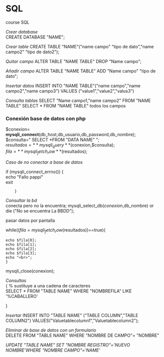 # SQL
course SQL

*Crear database*  
CREATE DATABASE "NAME";  

*Crear table* 
CREATE TABLE "NAME"("name campo" "tipo de dato","name campo2" "tipo de dato2");  

*Quitar campo*
ALTER TABLE "NAME TABLE" DROP "Name campo";  

*Añadir campo* 
ALTER TABLE "NAME TABLE" ADD "Name campo" "tipo de dato";  

*Insertar datos*
INSERT INTO "NAME TABLE"("name campo","name campo2","name campo3") VALUES ("value1","value2","valus3")  

*Consulta tablas*
SELECT "Name campo1,"name campo2" FROM "NAME TABLE"
SELECT * FROM "NAME TABLE"  todos los campos  

### Conexión base de datos con php  

$conexion= **mysqli_connect**(db_host,db_usuario,db_password,db_nombre);  
$consulta=" SELECT *FROM "DATA NAME" ";  
$resultados=**mysqli_query**($conexion,$consulta);  
$fila = **mysqli_fetch_row**($resultados);

*Caso de no conectar a base de datos*

if (mysqli_connect_errno())  {  
		echo "Fallo pappi"  
	exit  
		
		}

*Consultar la bd*  
conecta pero no la encuentra;
	mysqli_select_db($conexion,$db_nombre) or die ("No se encuentra La BBDD");  

pasar datos por pantalla  

while(($fila=mysqli_fetch_row($resultados))==true){  
	
	
	echo $fila[0];  
	echo $fila[1];  
	echo $fila[2];  
	echo $fila[3];  
	echo "<br>";  
	}  


mysqli_close(conexion);  

*Consultas*  
{
% sustituye a una cadena de caracteres  
SELECT * FROM "TABLE NAME" WHERE "NOMBREFILA" LIKE '%CABALLERO'


}  

*Insertar*
INSERT INTO "TABLE NAME" ("TABLE COLUMN","TABLE COLUMN2") VALUES("Valuetablecolumn1","Valuetablecolumn2");  

*Eliminar de base de datos con un formulario*  
DELETE FROM "TABLE NAME" WHERE "NOMBRE DE CAMPO"= "NOMBRE"  

*UPDATE "TABLE NAME" SET "NOMBRE REGISTRO"='NUEVO NOMBRE'WHERE "NOMBRE CAMPO"='NAME'*  




